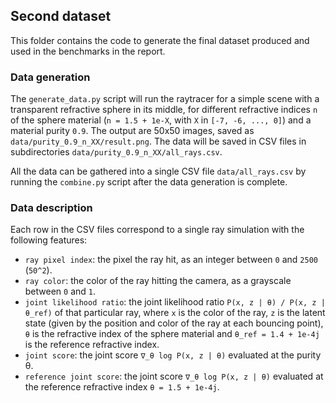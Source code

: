 ## Second dataset

This folder contains the code to generate the final dataset produced
and used in the benchmarks in the report.

### Data generation
The `generate_data.py` script will run the raytracer for a simple scene with a
transparent refractive sphere in its middle, for different
refractive indices `n` of the sphere material
(`n = 1.5 + 1e-X`, with `X` in `[-7, -6, ..., 0]`)
and a material purity `0.9`.
The output are 50x50 images, saved as `data/purity_0.9_n_XX/result.png`.
The data will be saved in CSV files in subdirectories `data/purity_0.9_n_XX/all_rays.csv`.

All the data can be gathered into a single CSV file `data/all_rays.csv` by running the
`combine.py` script after the data generation is complete.

### Data description
Each row in the CSV files correspond to a single ray simulation with the following features:
 - `ray pixel index`: the pixel the ray hit, as an integer between `0` and `2500` (`50^2`).
 - `ray color`: the color of the ray hitting the camera, as a grayscale between `0` and `1`.
 - `joint likelihood ratio`: the joint likelihood ratio `P(x, z | θ) / P(x, z | θ_ref)` of that particular ray, where `x` is the
    color of the ray, `z` is the latent state (given by the position and color of the ray at each bouncing point),
    `θ` is the refractive index of the sphere material and `θ_ref = 1.4 + 1e-4j` is the reference refractive index.
 - `joint score`: the joint score `∇_θ log P(x, z | θ)` evaluated
at the purity θ.
 - `reference joint score`: the joint score `∇_θ log P(x, z | θ)` evaluated
at the reference refractive index `θ = 1.5 + 1e-4j`.
